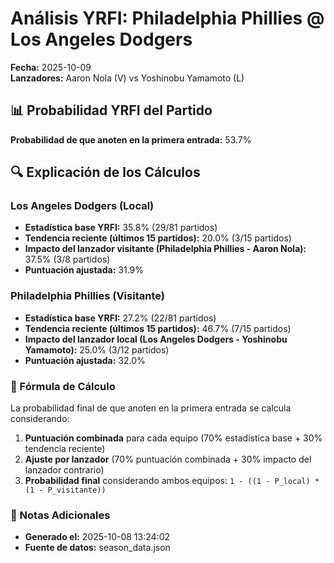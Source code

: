 # Análisis YRFI: Philadelphia Phillies @ Los Angeles Dodgers

**Fecha:** 2025-10-09  
**Lanzadores:** Aaron Nola (V) vs Yoshinobu Yamamoto (L)

## 📊 Probabilidad YRFI del Partido

**Probabilidad de que anoten en la primera entrada:** 53.7%

## 🔍 Explicación de los Cálculos

### Los Angeles Dodgers (Local)
- **Estadística base YRFI:** 35.8% (29/81 partidos)
- **Tendencia reciente (últimos 15 partidos):** 20.0% (3/15 partidos)
- **Impacto del lanzador visitante (Philadelphia Phillies - Aaron Nola):** 37.5% (3/8 partidos)
- **Puntuación ajustada:** 31.9%

### Philadelphia Phillies (Visitante)
- **Estadística base YRFI:** 27.2% (22/81 partidos)
- **Tendencia reciente (últimos 15 partidos):** 46.7% (7/15 partidos)
- **Impacto del lanzador local (Los Angeles Dodgers - Yoshinobu Yamamoto):** 25.0% (3/12 partidos)
- **Puntuación ajustada:** 32.0%

### 📝 Fórmula de Cálculo

La probabilidad final de que anoten en la primera entrada se calcula considerando:
1. **Puntuación combinada** para cada equipo (70% estadística base + 30% tendencia reciente)
2. **Ajuste por lanzador** (70% puntuación combinada + 30% impacto del lanzador contrario)
3. **Probabilidad final** considerando ambos equipos: `1 - ((1 - P_local) * (1 - P_visitante))`

### 📌 Notas Adicionales

- **Generado el:** 2025-10-08 13:24:02
- **Fuente de datos:** season_data.json
